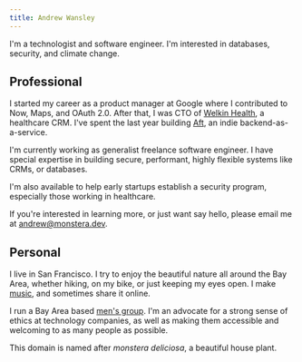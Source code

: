 ```yaml
---
title: Andrew Wansley
---
```


I'm a technologist and software engineer. I'm interested in databases, security, and climate change.

## Professional

I started my career as a product manager at Google where I contributed to Now, Maps, and OAuth 2.0. After that, I was CTO of [Welkin Health](https://www.welkinhealth.com/), a healthcare CRM. I've spent the last year building [Aft](https://aft.dev), an indie backend-as-a-service.


I'm currently working as generalist freelance software engineer. I have special expertise in building secure, performant, highly flexible systems like CRMs, or databases.

I'm also available to help early startups establish a security program, especially those working in healthcare. 

If you're interested in learning more, or just want say hello, please email me at [andrew@monstera.dev](mailto:andrew@monstera.dev).

## Personal

I live in San Francisco. I try to enjoy the beautiful nature all around the Bay Area, whether hiking, on my bike, or just keeping my eyes open. I make [music](https://soundcloud.com/awans), and sometimes share it online.

I run a Bay Area based [men's group](/mens-group/). I'm an advocate for a strong sense of ethics at technology companies, as well as making them accessible and welcoming to as many people as possible.

This domain is named after _monstera deliciosa_, a beautiful house plant.
